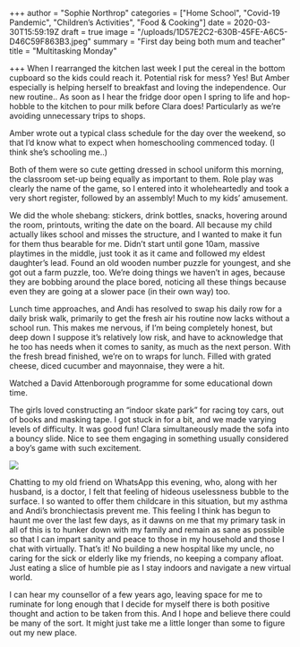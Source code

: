 +++
author = "Sophie Northrop"
categories = ["Home School", "Covid-19 Pandemic", "Children’s Activities", "Food & Cooking"]
date = 2020-03-30T15:59:19Z
draft = true
image = "/uploads/1D57E2C2-630B-45FE-A6C5-D46C59F863B3.jpeg"
summary = "First day being both mum and teacher"
title = "Multitasking Monday"

+++
When I rearranged the kitchen last week I put the cereal in the bottom cupboard so the kids could reach it. Potential risk for mess? Yes! But Amber especially is helping herself to breakfast and loving the independence. Our new routine.. As soon as I hear the fridge door open I spring to life and hop-hobble to the kitchen to pour milk before Clara does! Particularly as we’re avoiding unnecessary trips to shops.

Amber wrote out a typical class schedule for the day over the weekend, so that I’d know what to expect when homeschooling commenced today. (I think she’s schooling me..)

Both of them were so cute getting dressed in school uniform this morning, the classroom set-up being equally as important to them. Role play was clearly the name of the game, so I entered into it wholeheartedly and took a very short register, followed by an assembly! Much to my kids’ amusement.

We did the whole shebang: stickers, drink bottles, snacks, hovering around the room, printouts, writing the date on the board. All because my child actually likes school and misses the structure, and I wanted to make it fun for them thus bearable for me. Didn’t start until gone 10am, massive playtimes in the middle, just took it as it came and followed my eldest daughter’s lead. Found an old wooden number puzzle for youngest, and she got out a farm puzzle, too. We’re doing things we haven’t in ages, because they are bobbing around the place bored, noticing all these things because even they are going at a slower pace (in their own way) too.

Lunch time approaches, and Andi has resolved to swap his daily row for a daily brisk walk, primarily to get the fresh air his routine now lacks without a school run. This makes me nervous, if I’m being completely honest, but deep down I suppose it’s relatively low risk, and have to acknowledge that he too has needs when it comes to sanity, as much as the next person. With the fresh bread finished, we’re on to wraps for lunch. Filled with grated cheese, diced cucumber and mayonnaise, they were a hit.

Watched a David Attenborough programme for some educational down time.

The girls loved constructing an “indoor skate park” for racing toy cars, out of books and masking tape. I got stuck in for a bit, and we made varying levels of difficulty. It was good fun! Clara simultaneously made the sofa into a bouncy slide. Nice to see them engaging in something usually considered a boy’s game with such excitement.

![](/uploads/C7C8FFAC-9D33-4522-A47E-A46843D66286.jpeg)

Chatting to my old friend on WhatsApp this evening, who, along with her husband, is a doctor, I felt that feeling of hideous uselessness bubble to the surface. I so wanted to offer them childcare in this situation, but my asthma and Andi’s bronchiectasis prevent me. This feeling I think has begun to haunt me over the last few days, as it dawns on me that my primary task in all of this is to hunker down with my family and remain as sane as possible so that I can impart sanity and peace to those in my household and those I chat with virtually. That’s it! No building a new hospital like my uncle, no caring for the sick or elderly like my friends, no keeping a company afloat. Just eating a slice of humble pie as I stay indoors and navigate a new virtual world.

I can hear my counsellor of a few years ago, leaving space for me to ruminate for long enough that I decide for myself there is both positive thought and action to be taken from this. And I hope and believe there could be many of the sort. It might just take me a little longer than some to figure out my new place.